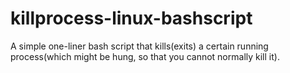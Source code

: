 # killprocess-linux-bashscript
A simple one-liner bash script that kills(exits) a certain running process(which might be hung, so that you cannot normally kill it).
